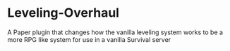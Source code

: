 # Leveling-Overhaul
A Paper plugin that changes how the vanilla leveling system works to be a more RPG like system for use in a vanilla Survival server
